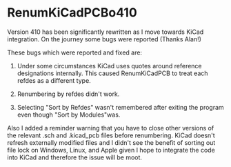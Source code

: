 # RenumKiCadPCBo410
Version 410 has been significantly rewritten as I move towards KiCad integration. 
On the journey some bugs were reported (Thanks Alan!)

These bugs which were reported and fixed are:
1) Under some circumstances KiCad uses quotes around reference designations internally. This caused RenumKiCadPCB to 
treat each refdes as a different type. 

2) Renumbering by refdes didn't work. 

3) Selecting "Sort by Refdes" wasn't remembered after exiting the program even though "Sort by Modules"was. 

Also I added a reminder warning that you have to close other versions of the relevant .sch and .kicad_pcb files before 
renumbering. KiCad doesn't refresh externally modified files and I didn't see the benefit of sorting out file lock on
Windows, Linux, and Apple given I hope to integrate the code into KiCad and therefore the issue will be moot.
